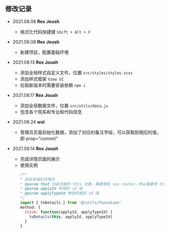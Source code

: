 <!--
 * @Author: Rex Joush
 * @Date: 2021-08-13 22:14:18
 * @LastEditors: Rex Joush
 * @LastEditTime: 2021-09-14 19:25:56
-->
## 修改记录
* 2021.08.08 **Rex Joush**
    * 格式化代码快捷键 `Shift + Alt + F`

* 2021.08.08 **Rex Joush**
    * 新建项目，配置基础环境

* 2021.08.13 **Rex Joush**
    * 添加全局样式自定义文件，位置 `src/styles/styles.scss`
    * 添加样式框架 `View UI`
    * 拉取新版本时需要安装依赖 `npm i`

* 2021.08.17 **Rex Joush**
    * 添加全局数据文件，位置 `src/utils/data.js`
    * 包含各个院系和专业和代码信息

* 2021.08.24 **wsl**
    * 管理员页面初始化数据，添加了对应的备注字段，可以获取到相应的值，即 prop="commit"

* 2021.09.14 **Rex Joush**
  * 完成详情页面的展示
  * 使用实例
    ```javascript
    /**
    * 前往申请的详情页
    * @param that 当前页面的 this 对象，需要用到 vue router，所以需要传 this
    * @param applyId 申请的 id 值
    * @param applyTypeId 申请的类型 id 值
    */
    import { toDetails } from '@/utils/funcation'
    method: {
      click: function(applyId, applyTypeId) {
        toDetails(this, applyId, applyTypeId)
      }
    }
    ```
